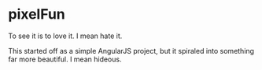 # pixelFun
To see it is to love it. I mean hate it. 

This started off as a simple AngularJS project, but it spiraled into something far more beautiful. I mean hideous.
